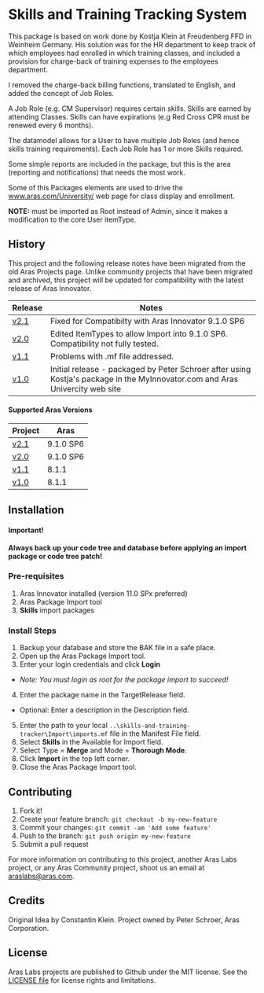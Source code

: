 # Skills and Training Tracking System

This package is based on work done by Kostja Klein at Freudenberg FFD in Weinheim Germany. His solution was for the HR department to keep track of which employees had enrolled in which training classes, and included a provision for charge-back of training expenses to the employees department.

I removed the charge-back billing functions, translated to English, and added the concept of Job Roles.

A Job Role (e.g. CM Supervisor) requires certain skills. Skills are earned by attending Classes. Skills can have expirations (e.g Red Cross CPR must be renewed every 6 months).

The datamodel allows for a User to have multiple Job Roles (and hence skills training requirements). Each Job Role has 1 or more Skills required.

Some simple reports are included in the package, but this is the area (reporting and notifications) that needs the most work.

Some of this Packages elements are used to drive the www.aras.com/University/ web page for class display and enrollment.

**NOTE:** must be imported as Root instead of Admin, since it makes a modification to the core User itemType.

## History

This project and the following release notes have been migrated from the old Aras Projects page. Unlike community projects that have been migrated and archived, this project will be updated for compatibility with the latest release of Aras Innovator.

Release | Notes
--------|--------
[v2.1](https://github.com/ArasLabs/skills-and-training-tracker/releases/tag/v2.1) | Fixed for Compatibilty with Aras Innovator 9.1.0 SP6
[v2.0](https://github.com/ArasLabs/skills-and-training-tracker/releases/tag/v2.0) | Edited ItemTypes to allow Import into 9.1.0 SP6. Compatibility not fully tested.
[v1.1](https://github.com/ArasLabs/skills-and-training-tracker/releases/tag/v1.1) | Problems with .mf file addressed.
[v1.0](https://github.com/ArasLabs/skills-and-training-tracker/releases/tag/v1.0) | Initial release - packaged by Peter Schroer after using Kostja's package in the MyInnovator.com and Aras Univercity web site

#### Supported Aras Versions

Project | Aras
--------|------
[v2.1](https://github.com/ArasLabs/skills-and-training-tracker/releases/tag/v2.1) | 9.1.0 SP6
[v2.0](https://github.com/ArasLabs/skills-and-training-tracker/releases/tag/v2.0) | 9.1.0 SP6
[v1.1](https://github.com/ArasLabs/skills-and-training-tracker/releases/tag/v1.1) | 8.1.1
[v1.0](https://github.com/ArasLabs/skills-and-training-tracker/releases/tag/v1.0) | 8.1.1

## Installation

#### Important!
**Always back up your code tree and database before applying an import package or code tree patch!**

### Pre-requisites

1. Aras Innovator installed (version 11.0 SPx preferred)
2. Aras Package Import tool
3. **Skills** import packages

### Install Steps

1. Backup your database and store the BAK file in a safe place.
2. Open up the Aras Package Import tool.
3. Enter your login credentials and click **Login**
  * _Note: You must login as root for the package import to succeed!_
4. Enter the package name in the TargetRelease field.
  * Optional: Enter a description in the Description field.
5. Enter the path to your local `..\skills-and-training-tracker\Import\imports.mf` file in the Manifest File field.
6. Select **Skills** in the Available for Import field.
7. Select Type = **Merge** and Mode = **Thorough Mode**.
8. Click **Import** in the top left corner.
9. Close the Aras Package Import tool.

## Contributing

1. Fork it!
2. Create your feature branch: `git checkout -b my-new-feature`
3. Commit your changes: `git commit -am 'Add some feature'`
4. Push to the branch: `git push origin my-new-feature`
5. Submit a pull request

For more information on contributing to this project, another Aras Labs project, or any Aras Community project, shoot us an email at araslabs@aras.com.

## Credits

Original Idea by Constantin Klein.
Project owned by Peter Schroer, Aras Corporation.

## License

Aras Labs projects are published to Github under the MIT license. See the [LICENSE file](./LICENSE.md) for license rights and limitations.
